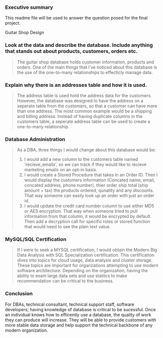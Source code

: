 ### Executive summary  
This readme file will be used to answer the question posed for the final project.

Guitar Shop Design 

### Look at the data and describe the database.  Include anything that stands out about products, customers, orders etc. 
> The guitar shop database holds customer information, products and orders. One of the main things that I've noticed about this database is the use of the one-to-many relationships to effecticly manage data. 

### Explain why there is an addresses table and how it is used. 
> The address table is used hold the address data for the customers. However, the database was designed to have the address on a seperate table from the customers, so that a customer can have more than one address. The most common example would be a shipping and billing address. Instead of having duplicate columns in the customers table, a seperate address table can be used to create a one-to-many relationship. 

### Database Administration
> As a DBA, three things I would change about this database would be:
> 1. I would add a new column to the customers table named 'recieve_emails', so we can track if they would like to recieve marketing emails on an opt-in basis. 
> 2. I would create a Stored Procedure that takes in an Order ID. Then I would display the customers information (Concated name, email, concated address, phone number), thier order ship total (ship amount + tax) the products ordered, qunatity and any discounts. That way someone can easily look up an order with just an order id. 
> 3. I would update the credit card number column to use either MD5 or AES encryption. That way when someone tried to pull information from that column, it would be encrypted by default. Then add a decryption call for specific roles or stored function that would need to see the plain text value. 

### MySQL/SQL Certification
> If I were to seek a MYSQL certification, I would obtain the Modern Big Data Analysis with SQL Specialization certification. This certification dives into topics for cloud usage, data analysis and cluster storage. These topics are important for organzations attempting to use modern software architecture. Depending on the organization, having the ability to exam large data sets and use statitcs to make recommendation can be critical to the business. 

### Conclusion
For DBAs, technical consultant, technical support staff, software developers; having knowledge of database is critical to be sucessful. Once an individual knows how to efficently use a database, the quality of work they can produce will increase. They will be able to provide customers with more stable data storage and help support the technical backbone of any modern organization.  
